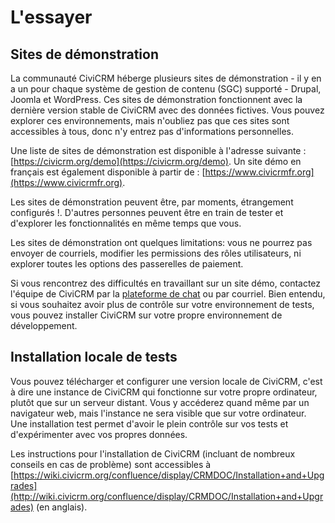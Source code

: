 L'essayer
=========

Sites de démonstration
----------------------

La communauté CiviCRM héberge plusieurs sites de démonstration - il y en a un pour chaque système de gestion de contenu (SGC) supporté - Drupal, Joomla et WordPress. Ces sites de démonstration fonctionnent avec la dernière version stable de CiviCRM avec des données fictives. Vous pouvez explorer ces environnements, mais n'oubliez pas que ces sites sont accessibles à tous, donc n'y entrez pas d'informations personnelles.

Une liste de sites de démonstration est disponible à l'adresse suivante :  [https://civicrm.org/demo](https://civicrm.org/demo). Un site démo en français est également disponible à partir de : [https://www.civicrmfr.org](https://www.civicrmfr.org).

Les sites de démonstration peuvent être, par moments, étrangement configurés !. D'autres personnes peuvent être en train de tester et d'explorer les fonctionnalités en même temps que vous.

Les sites de démonstration ont quelques limitations: vous ne pourrez pas envoyer de courriels, modifier les permissions des rôles utilisateurs, ni explorer toutes les options des passerelles de paiement.

Si vous rencontrez des difficultés en travaillant sur un site démo, contactez l'équipe de CiviCRM par la [plateforme de chat](https://chat.civicrm.org) ou par courriel. Bien entendu, si vous souhaitez avoir plus de contrôle sur votre environnement de tests, vous pouvez installer CiviCRM sur votre propre environnement de développement.

Installation locale de tests
------------------------

Vous pouvez télécharger et configurer une version locale de CiviCRM, c'est à dire une instance de CiviCRM qui fonctionne sur votre propre ordinateur, plutôt que sur un serveur distant. Vous y accéderez quand même par un navigateur web, mais l'instance ne sera visible que sur votre ordinateur. Une installation test permet d'avoir le plein contrôle sur vos tests et d'expérimenter avec vos propres données.

Les instructions pour l'installation de CiviCRM (incluant de nombreux conseils en cas de problème) sont accessibles à [https://wiki.civicrm.org/confluence/display/CRMDOC/Installation+and+Upgrades](http://wiki.civicrm.org/confluence/display/CRMDOC/Installation+and+Upgrades) (en anglais).
